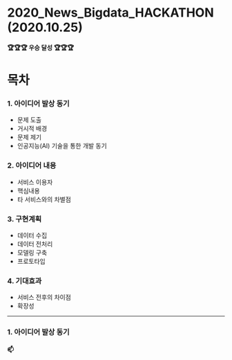 # 2020_News_Bigdata_HACKATHON (2020.10.25)

**🏆🏆🏆 우승 달성 🏆🏆🏆** 

# 목차

### 1. 아이디어 발상 동기
  - 문제 도출
  - 거시적 배경
  - 문제 제기
  - 인공지능(AI) 기술을 통한 개발 동기

### 2. 아이디어 내용
- 서비스 이용자
- 핵심내용
- 타 서비스와의 차별점
  
### 3. 구현계획
- 데이터 수집
- 데이터 전처리
- 모델링 구축
- 프로토타입
  
### 4. 기대효과
- 서비스 전후의 차이점
- 확장성


--- 

### 1. 아이디어 발상 동기
####   📫
